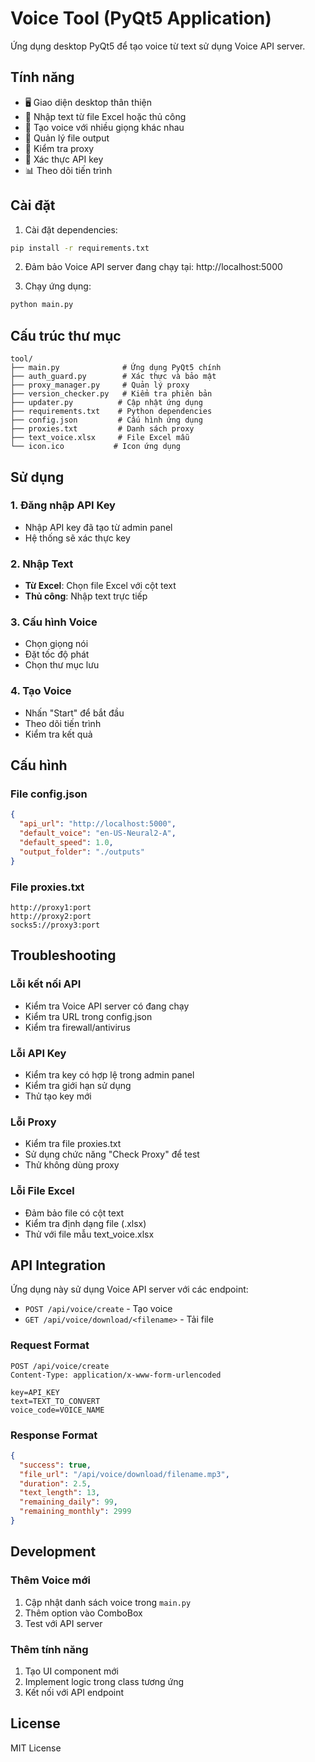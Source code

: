 # Voice Tool (PyQt5 Application)

Ứng dụng desktop PyQt5 để tạo voice từ text sử dụng Voice API server.

## Tính năng

- 🖥️ Giao diện desktop thân thiện
- 📝 Nhập text từ file Excel hoặc thủ công
- 🎤 Tạo voice với nhiều giọng khác nhau
- 📁 Quản lý file output
- 🔄 Kiểm tra proxy
- 🔐 Xác thực API key
- 📊 Theo dõi tiến trình

## Cài đặt

1. Cài đặt dependencies:
```bash
pip install -r requirements.txt
```

2. Đảm bảo Voice API server đang chạy tại: http://localhost:5000

3. Chạy ứng dụng:
```bash
python main.py
```

## Cấu trúc thư mục

```
tool/
├── main.py              # Ứng dụng PyQt5 chính
├── auth_guard.py        # Xác thực và bảo mật
├── proxy_manager.py     # Quản lý proxy
├── version_checker.py   # Kiểm tra phiên bản
├── updater.py          # Cập nhật ứng dụng
├── requirements.txt    # Python dependencies
├── config.json         # Cấu hình ứng dụng
├── proxies.txt         # Danh sách proxy
├── text_voice.xlsx     # File Excel mẫu
└── icon.ico           # Icon ứng dụng
```

## Sử dụng

### 1. Đăng nhập API Key
- Nhập API key đã tạo từ admin panel
- Hệ thống sẽ xác thực key

### 2. Nhập Text
- **Từ Excel**: Chọn file Excel với cột text
- **Thủ công**: Nhập text trực tiếp

### 3. Cấu hình Voice
- Chọn giọng nói
- Đặt tốc độ phát
- Chọn thư mục lưu

### 4. Tạo Voice
- Nhấn "Start" để bắt đầu
- Theo dõi tiến trình
- Kiểm tra kết quả

## Cấu hình

### File config.json
```json
{
  "api_url": "http://localhost:5000",
  "default_voice": "en-US-Neural2-A",
  "default_speed": 1.0,
  "output_folder": "./outputs"
}
```

### File proxies.txt
```
http://proxy1:port
http://proxy2:port
socks5://proxy3:port
```

## Troubleshooting

### Lỗi kết nối API
- Kiểm tra Voice API server có đang chạy
- Kiểm tra URL trong config.json
- Kiểm tra firewall/antivirus

### Lỗi API Key
- Kiểm tra key có hợp lệ trong admin panel
- Kiểm tra giới hạn sử dụng
- Thử tạo key mới

### Lỗi Proxy
- Kiểm tra file proxies.txt
- Sử dụng chức năng "Check Proxy" để test
- Thử không dùng proxy

### Lỗi File Excel
- Đảm bảo file có cột text
- Kiểm tra định dạng file (.xlsx)
- Thử với file mẫu text_voice.xlsx

## API Integration

Ứng dụng này sử dụng Voice API server với các endpoint:

- `POST /api/voice/create` - Tạo voice
- `GET /api/voice/download/<filename>` - Tải file

### Request Format
```
POST /api/voice/create
Content-Type: application/x-www-form-urlencoded

key=API_KEY
text=TEXT_TO_CONVERT
voice_code=VOICE_NAME
```

### Response Format
```json
{
  "success": true,
  "file_url": "/api/voice/download/filename.mp3",
  "duration": 2.5,
  "text_length": 13,
  "remaining_daily": 99,
  "remaining_monthly": 2999
}
```

## Development

### Thêm Voice mới
1. Cập nhật danh sách voice trong `main.py`
2. Thêm option vào ComboBox
3. Test với API server

### Thêm tính năng
1. Tạo UI component mới
2. Implement logic trong class tương ứng
3. Kết nối với API endpoint

## License

MIT License